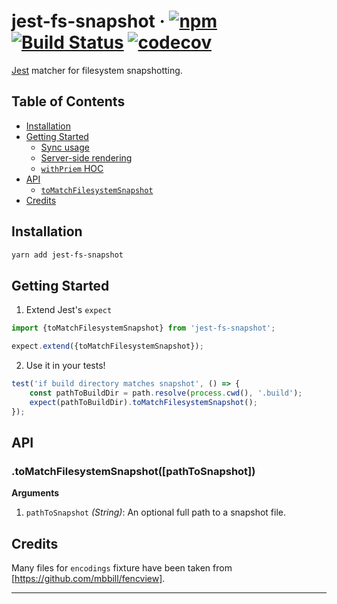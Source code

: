 # jest-fs-snapshot · [![npm][1]][2] [![Build Status][3]][4] [![codecov][5]][6]

[Jest](https://jestjs.io) matcher for filesystem snapshotting.

## Table of Contents

-   [Installation](#installation)
-   [Getting Started](#getting-started)
    -   [Sync usage](#sync-usage)
    -   [Server-side rendering](#server-side-rendering)
    -   [`withPriem` HOC](#withpriem-hoc)
-   [API](#api)
    -   [`toMatchFilesystemSnapshot`](#tomatchfilesystemsnapshot)
-   [Credits](#credits)

## Installation

```sh
yarn add jest-fs-snapshot
```

## Getting Started

1. Extend Jest's `expect`

```js
import {toMatchFilesystemSnapshot} from 'jest-fs-snapshot';

expect.extend({toMatchFilesystemSnapshot});
```

2. Use it in your tests!

```js
test('if build directory matches snapshot', () => {
    const pathToBuildDir = path.resolve(process.cwd(), '.build');
    expect(pathToBuildDir).toMatchFilesystemSnapshot();
});
```

## API

### .toMatchFilesystemSnapshot([pathToSnapshot])

__Arguments__

1. `pathToSnapshot` _(String)_: An optional full path to a snapshot file.

## Credits

Many files for `encodings` fixture have been taken from [https://github.com/mbbill/fencview].

---

[1]: https://img.shields.io/npm/v/jest-fs-snapshot.svg
[2]: https://npm.im/jest-fs-snapshot
[3]: https://travis-ci.com/vlad-zhukov/jest-fs-snapshot.svg?branch=master
[4]: https://travis-ci.com/vlad-zhukov/jest-fs-snapshot
[5]: https://codecov.io/gh/vlad-zhukov/jest-fs-snapshot/branch/master/graph/badge.svg
[6]: https://codecov.io/gh/vlad-zhukov/jest-fs-snapshot
